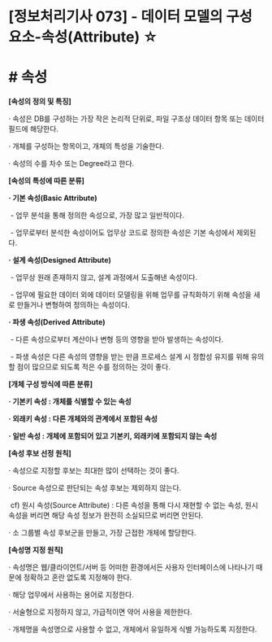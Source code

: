 

# [정보처리기사 073] - 데이터 모델의 구성 요소-속성(Attribute) ☆



# **# 속성**

**[속성의 정의 및 특징]**

· 속성은 DB를 구성하는 가장 작은 논리적 단위로, 파일 구조상 데이터 항목 또는 데이터 필드에 해당한다.

· 개체를 구성하는 항목이고, 개체의 특성을 기술한다.

· 속성의 수를 차수 또는 Degree라고 한다.



**[속성의 특성에 따른 분류]**

**· 기본 속성(Basic Attribute)**

​    \- 업무 분석을 통해 정의한 속성으로, 가장 많고 일반적이다.

​    \- 업무로부터 분석한 속성이어도 업무상 코드로 정의한 속성은 기본 속성에서 제외된다.

**· 설계 속성(Designed Attribute)**

​    \- 업무상 원래 존재하지 않고, 설계 과정에서 도출해낸 속성이다.

​    \- 업무에 필요한 데이터 외에 데이터 모델링을 위해 업무를 규칙화하기 위해 속성을 새로 만들거나 변형하여 정의하는 속성이다.

**· 파생 속성(Derived Attribute)**

​    \- 다른 속성으로부터 계산이나 변형 등의 영향을 받아 발생하는 속성이다.

​    \- 파생 속성은 다른 속성의 영향을 받는 만큼 프로세스 설계 시 정합성 유지를 위해 유의할 점이 많으므로 되도록 적은 수를 정의하는 것이 좋다.



**[개체 구성 방식에 따른 분류]**

**· 기본키 속성 : 개체를 식별할 수 있는 속성**

**· 외래키 속성 : 다른 개체와의 관계에서 포함된 속성**

**· 일반 속성 : 개체에 포함되어 있고 기본키, 외래키에 포함되지 않는 속성**



**[속성 후보 선정 원칙]**

· 속성으로 지정할 후보는 최대한 많이 선택하는 것이 좋다.

· Source 속성으로 판단되는 속성 후보는 제외하지 않는다.

​        cf) 원시 속성(Source Attribute) : 다른 속성을 통해 다시 재현할 수 없는 속성, 원시 속성을 버리면 해당 속성 정보가 완전히 소실되므로 버리면 안된다.

· 소 그룹별 속성 후보군을 만들고, 가장 근접한 개체에 할당한다.



**[속성명 지정 원칙]**

· 속성명은 웹/클라이언트/서버 등 어떠한 환경에서든 사용자 인터페이스에 나타나기 때문에 정확하고 혼란 없도록 지정해야 한다.

· 해당 업무에서 사용하는 용어로 지정한다.

· 서술형으로 지정하지 않고, 가급적이면 약어 사용을 제한한다.

· 개체명을 속성명으로 사용할 수 없고, 개체에서 유일하게 식별 가능하도록 지정한다.